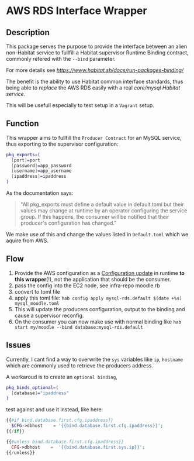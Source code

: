 # AWS RDS Interface Wrapper

## Description

This package serves the purpose to provide the interface between an alien non-Habitat service to fullfill a Habitat supervisor Runtime Binding contract, commonly refered with the `--bind` parameter.

For more details see 
*https://www.habitat.sh/docs/run-packages-binding/*

The benefit is the ability to use Habitat common interface standards, thus being able to _replace_ the AWS RDS easily with a real _core/mysql Habitat service_.

This will be usefull especially to test setup in a `Vagrant` setup.

## Function

This wrapper aims to fullfill the `Producer Contract` for an MySQL service, thus exporting to the supervisor configuration:
```bash
pkg_exports=(
  [port]=port
  [password]=app_password
  [username]=app_username
  [ipaddress]=ipaddress
)
```

As the documentation says:

> "All pkg_exports must define a default value in default.toml but their values may change at runtime by an operator configuring the service group. If this happens, the consumer will be notified that their producer's configuration has changed."

We make use of this and change the values listed in `Default.toml` which we aquire from AWS.

## Flow

1. Provide the AWS configuration as a [Configuration update](https://www.habitat.sh/docs/run-packages-apply-config-updates/) in runtime **to this wrapper**(!), not the application that should be the consumer.
  1. pass the config into the EC2 node, see infra-repo moodle.rb
  1. convert to toml file
  1. apply this toml file: 
  `hab config apply mysql-rds.default $(date +%s) mysql_moodle.toml`
1. This will update the producers configuration, output to the binding and cause a supervisor reconfig.
1. On the consumer you can now make use with normal binding like `hab start my/moodle --bind database:mysql-rds.default`

## Issues

Currently, I cant find a way to overwrite the `sys` variables like `ip`, `hostname` which are commonly used to retrieve the producers address.

A workaroud is to create an `optional binding`,
```bash
pkg_binds_optional=(
  [database]="ipaddress"
)
```
test against and use it instead, like here:

```php
{{#if bind.database.first.cfg.ipaddress}}
  $CFG->dbhost    = '{{bind.database.first.cfg.ipaddress}}';
{{/if}}

{{#unless bind.database.first.cfg.ipaddress}}
  CFG->dbhost    =  '{{bind.database.first.sys.ip}}';
{{/unless}}

```


